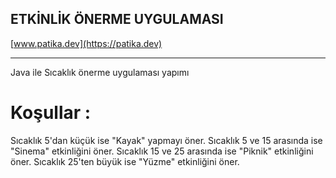 ## ETKİNLİK ÖNERME  UYGULAMASI

[www.patika.dev](https://patika.dev)

--------------------------------------------------------------------------------------

Java ile Sıcaklık önerme uygulaması yapımı

# Koşullar :

Sıcaklık 5'dan küçük ise "Kayak" yapmayı öner.
Sıcaklık 5 ve 15 arasında ise "Sinema" etkinliğini öner.
Sıcaklık 15 ve 25 arasında ise "Piknik" etkinliğini öner.
Sıcaklık 25'ten büyük ise "Yüzme" etkinliğini öner.

